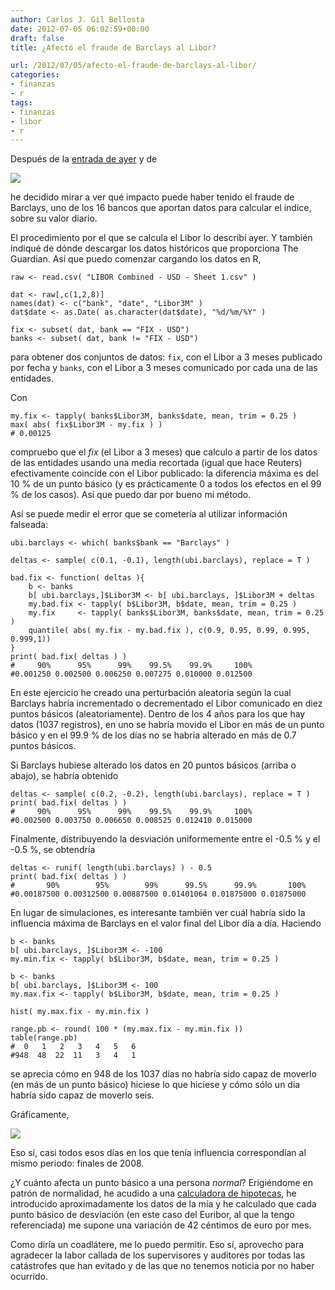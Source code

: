 ```yaml
---
author: Carlos J. Gil Bellosta
date: 2012-07-05 06:02:59+00:00
draft: false
title: ¿Afectó el fraude de Barclays al Libor?

url: /2012/07/05/afecto-el-fraude-de-barclays-al-libor/
categories:
- finanzas
- r
tags:
- finanzas
- libor
- r
---
```


Después de la [entrada de ayer](http://www.datanalytics.com/blog/2012/07/04/libor-libor-fundeu-y-barclays-claro/) y de

[![](/wp-uploads/2012/07/tuit_david_cabo.png)
](/wp-uploads/2012/07/tuit_david_cabo.png)

he decidido mirar a ver qué impacto puede haber tenido el fraude de Barclays, uno de los 16 bancos que aportan datos para calcular el índice, sobre su valor diario.

El procedimiento por el que se calcula el Libor lo describí ayer. Y también indiqué de dónde descargar los datos históricos que proporciona The Guardian. Así que puedo comenzar cargando los datos en R,








    raw <- read.csv( "LIBOR Combined - USD - Sheet 1.csv" )

    dat <- raw[,c(1,2,8)]
    names(dat) <- c("bank", "date", "Libor3M" )
    dat$date <- as.Date( as.character(dat$date), "%d/%m/%Y" )

    fix <- subset( dat, bank == "FIX - USD")
    banks <- subset( dat, bank != "FIX - USD")








para obtener dos conjuntos de datos: `fix`, con el Libor a 3 meses publicado por fecha y `banks`, con el Libor a 3 meses comunicado por cada una de las entidades.

Con








    my.fix <- tapply( banks$Libor3M, banks$date, mean, trim = 0.25 )
    max( abs( fix$Libor3M - my.fix ) )
    # 0.00125








compruebo que el _fix_ (el Libor a 3 meses) que calculo a partir de los datos de las entidades usando una media recortada (igual que hace Reuters) efectivamente coincide con el Libor publicado: la diferencia máxima es del 10 % de un punto básico (y es prácticamente 0 a todos los efectos en el 99 % de los casos). Así que puedo dar por bueno mi método.

Así se puede medir el error que se cometería al utilizar información falseada:


    ubi.barclays <- which( banks$bank == "Barclays" )

    deltas <- sample( c(0.1, -0.1), length(ubi.barclays), replace = T )

    bad.fix <- function( deltas ){
    	b <- banks
    	b[ ubi.barclays,]$Libor3M <- b[ ubi.barclays, ]$Libor3M + deltas
    	my.bad.fix <- tapply( b$Libor3M, b$date, mean, trim = 0.25 )
    	my.fix     <- tapply( banks$Libor3M, banks$date, mean, trim = 0.25 )
    	quantile( abs( my.fix - my.bad.fix ), c(0.9, 0.95, 0.99, 0.995, 0.999,1))
    }
    print( bad.fix( deltas ) )
    #     90%      95%      99%    99.5%    99.9%     100%
    #0.001250 0.002500 0.006250 0.007275 0.010000 0.012500



En este ejercicio he creado una perturbación aleatoria según la cual Barclays habría incrementado o decrementado el Libor comunicado en diez puntos básicos (aleatoriamente). Dentro de los 4 años para los que hay datos (1037 registros), en uno se habría movido el Libor en más de un punto básico y en el 99.9 % de los días no se habría alterado en más de 0.7 puntos básicos.

Si Barclays hubiese alterado los datos en 20 puntos básicos (arriba o abajo), se habría obtenido


    deltas <- sample( c(0.2, -0.2), length(ubi.barclays), replace = T )
    print( bad.fix( deltas ) )
    #     90%      95%      99%    99.5%    99.9%     100%
    #0.002500 0.003750 0.006650 0.008525 0.012410 0.015000



Finalmente, distribuyendo la desviación uniformemente entre el -0.5 % y el -0.5 %, se obtendría


    deltas <- runif( length(ubi.barclays) ) - 0.5
    print( bad.fix( deltas ) )
    #       90%        95%        99%      99.5%      99.9%       100%
    #0.00187500 0.00312500 0.00887500 0.01401064 0.01875000 0.01875000



En lugar de simulaciones, es interesante también ver cuál habría sido la influencia máxima de Barclays en el valor final del Libor día a día. Haciendo



    b <- banks
    b[ ubi.barclays, ]$Libor3M <- -100
    my.min.fix <- tapply( b$Libor3M, b$date, mean, trim = 0.25 )

    b <- banks
    b[ ubi.barclays, ]$Libor3M <- 100
    my.max.fix <- tapply( b$Libor3M, b$date, mean, trim = 0.25 )

    hist( my.max.fix - my.min.fix )

    range.pb <- round( 100 * (my.max.fix - my.min.fix ))
    table(range.pb)
    #  0   1   2   3   4   5   6
    #948  48  22  11   3   4   1



se aprecia cómo en 948 de los 1037 días no habría sido capaz de moverlo (en más de un punto básico) hiciese lo que hiciese y cómo sólo un día habría sido capaz de moverlo seis.

Gráficamente,



[![](/wp-uploads/2012/07/barclays_libor_days.png)
](/wp-uploads/2012/07/barclays_libor_days.png)



Eso sí, casi todos esos días en los que tenía influencia correspondían al mismo periodo: finales de 2008.

¿Y cuánto afecta un punto básico a una persona _normal_? Erigiéndome en patrón de normalidad, he acudido a una [calculadora de hipotecas](http://www.euribor.com.es/calcular-hipoteca/), he introducido aproximadamente los datos de la mía y he calculado que cada punto básico de desviación (en este caso del Euribor, al que la tengo referenciada) me supone una variación de 42 céntimos de euro por mes.

Como diría un coadlátere, me lo puedo permitir. Eso sí, aprovecho para agradecer la labor callada de los supervisores y auditores por todas las catástrofes que han evitado y de las que no tenemos noticia por no haber ocurrido.
